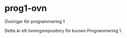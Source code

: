 # prog1-ovn
 Övningar för programmering 1

Detta är ett övningsrepository för kursen Programmering 1.
